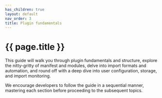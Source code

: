 ```yaml
---
has_children: true
layout: default
nav_order: 3
title: Plugin fundamentals
---
```


# {{ page.title }}

This guide will walk you through plugin fundamentals and structure, explore the nitty-gritty of manifest and modules, delve into import formats and automation, and round off with a deep dive into user configuration, storage, and import monitoring.

We encourage developers to follow the guide in a sequential manner, mastering each section before proceeding to the subsequent topics.
